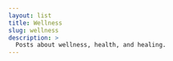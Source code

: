 ```yaml
---
layout: list
title: Wellness
slug: wellness
description: >
  Posts about wellness, health, and healing.
---
```

